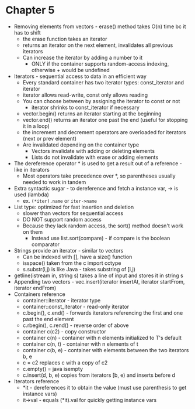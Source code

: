 # Chapter 5

- Removing elements from vectors - erase() method takes O(n) time bc it has to shift
    - the erase function takes an iterator
    - returns an iterator on the next element, invalidates all previous iterators
    - Can increase the iterator by adding a number to it
        - ONLY if the container supports random-access indexing, otherwise + would be undefined
- Iterators - sequential access to data in an efficient way
    - Every standard container has two iterator types: const_iterator and iterator
    - iterator allows read-write, const only allows reading
    - You can choose between by assigning the iterator to const or not
        - iterator shrinks to const_iterator if necessary
    - vector.begin() returns an iterator starting at the beginning
    - vector.end() returns an iterator one past the end (useful for stopping it in a loop)
    - the increment and decrement operators are overloaded for iterators (next or prev element)
    - Are invalidated depending on the container type
        - Vectors invalidate with adding or deleting elements
        - Lists do not invalidate with erase or adding elements
- The dereference operator * is used to get a result out of a reference - like in iterators
    - Most operators take precedence over *, so parentheses usually needed to work in tandem
- Extra syntactic sugar - to dereference and fetch a instance var, -> is used (lambda) 
    - ex. `(*iter).name` or `iter->name`
- List type: optimized for fast insertion and deletion
    - slower than vectors for sequential access
    - DO NOT support random access
    - Because they lack random access, the sort() method doesn't work on them
        - Instead use list.sort(compare) - if compare is the boolean comparator
- Strings provide an iterator - similar to vectors
    - Can be indexed with [], have a size() function
    - isspace() taken from the c import cctype
    - s.substr(i,j) is like Java - takes substring of [i,j)
- getline(istream in, string s) takes a line of input and stores it in string s
- Appending two vectors - vec.insert(iterator insertAt, iterator startFrom, iterator endFrom)
- Containers reference
    - container<T>::iterator - iterator type
    - container<T>::const_iterator - read-only iterator
    - c.begin(), c.end() - forwards iterators referencing the first and one past the end element
    - c.rbegin(), c.rend() - reverse order of above
    - container<T> c(c2) - copy constructor
    - container<T> c(n) - container with n elements initialized to T's default
    - container<T> c(n, t) - container with n elements of t
    - container<T> c(b, e) - container with elements between the two iterators b, e
    - c = c2 replaces c with a copy of c2
    - c.empty() = java isempty
    - c.insert(d, b, e) copies from iterators [b, e) and inserts before d
- Iterators reference
    - *it - dereferences it to obtain the value (must use parenthesis to get instance vars)
    - it->val - equals (*it).val for quickly getting instance vars
